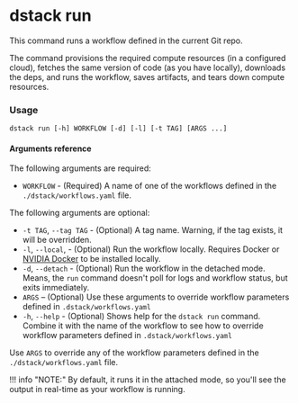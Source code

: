 # dstack run

This command runs a workflow defined in the current Git repo. 

The command provisions the required compute resources (in a configured cloud), fetches the same version of code 
(as you have locally), downloads the deps, and runs the workflow, saves artifacts, and tears down compute resources.

[//]: # (!!! info "NOTE:")
[//]: # (    Make sure to use the CLI from within a Git repo directory.)
[//]: # (    When you run a workflow, dstack detects the current branch, commit hash, and local changes.)

### Usage

```shell
dstack run [-h] WORKFLOW [-d] [-l] [-t TAG] [ARGS ...]
```

#### Arguments reference

The following arguments are required:

- `WORKFLOW` - (Required) A name of one of the workflows defined in 
   the `./dstack/workflows.yaml` file.

The following arguments are optional:

- `-t TAG`, `--tag TAG` - (Optional) A tag name. Warning, if the tag exists, it will be overridden.
- `-l`, `--local`, - (Optional) Run the workflow locally. Requires Docker
  or [NVIDIA Docker](https://github.com/NVIDIA/nvidia-docker) to be installed locally.
-  `-d`, `--detach` - (Optional) Run the workflow in the detached mode. Means, the `run` command doesn't
  poll for logs and workflow status, but exits immediately. 
- `ARGS` – (Optional) Use these arguments to override workflow parameters defined in `.dstack/workflows.yaml`
-  `-h`, `--help` - (Optional) Shows help for the `dstack run` command. Combine it with the name of the workflow
   to see how to override workflow parameters defined in `.dstack/workflows.yaml`

Use `ARGS` to override any of the workflow parameters defined in the `./dstack/workflows.yaml` file.

!!! info "NOTE:"
    By default, it runs it in the attached mode, so you'll see the output in real-time as your 
    workflow is running.
